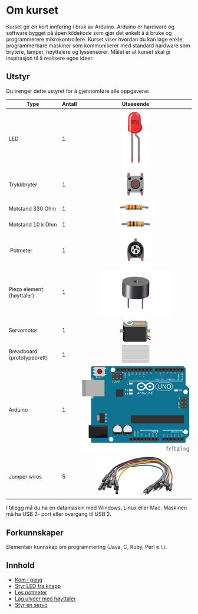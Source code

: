 
# Om kurset
Kurset gir en kort innføring i bruk av Arduino. Arduino er hardware og software bygget på åpen kildekode som gjør det enkelt å å bruke og programmerere mikrokontrollere. Kurset viser hvordan du kan lage enkle, programmerbare maskiner som kommuniserer med standard hardware som brytere, lamper, høyttalere og lyssensorer. Målet er at kurset skal gi inspirasjon til å realisere egne ideer.

## Utstyr
Du trenger dette ustyret for å gjennomføre alle oppgavene:


| Type          | Antall           |  Utseeende |
| ------------- | :------------- | :----: |
| LED           | 1    |  ![LED](./img/led.png)
| Trykkbryter	| 1	   |    ![](./img/button.png)
| Motstand 330 Ohm | 1 |  ![](./img/330ohm.png) 	
| Motstand 10 k Ohm | 1  |  ![](./img/10kohm.png)
| Potmeter	| 1 | ![](./img/potmeter.png)
| Piezo element (høyttaler)	| 1 | ![](./img/piezo.png)
| Servomotor	| 1 | ![](./img/servo.png)
| Breadboard (prototypebrett)	| 1 | ![](./img/bb.png)
| Arduino | 1 | ![](./img/arduino.png)
| Jumper wires | 5 | ![](./img/wires.png)


I tillegg må du ha en datamaskin med Windows, Linux eller Mac. Maskinen må ha USB 2- port eller overgang til USB 2. 

## Forkunnskaper
Elementær kunnskap om programmering (Java, C, Ruby, Perl e.l.).

## Innhold

* [Kom i gang](./KomIGang/README.md)
* [Styr LED fra knapp](./StyrLEDFraKnapp/README.md)
* [Les potmeter](./LesPotmeter/README.md)
* [Lag ulyder med høyttaler](./PotmeterOgHoyttaler/README.md)
* [Styr en servo](./StyrServo/README.md)
